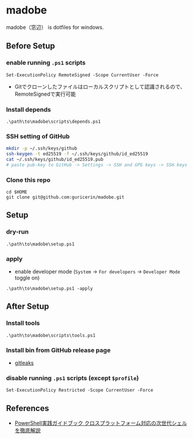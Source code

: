 # madobe

madobe（窓辺） is dotfiles for windows.  

## Before Setup

### enable running `.ps1` scripts

```pwsh
Set-ExecutionPolicy RemoteSigned -Scope CurrentUser -Force
```

- Gitでクローンしたファイルはローカルスクリプトとして認識されるので、RemoteSignedで実行可能

### Install depends

```pwsh
.\path\to\madobe\scripts\depends.ps1
```

### SSH setting of GitHub

```sh
mkdir -p ~/.ssh/keys/github
ssh-keygen -t ed25519 -f ~/.ssh/keys/github/id_ed25519
cat ~/.ssh/keys/github/id_ed25519.pub
# paste pub-key to GitHub -> Settings -> SSH and GPG keys -> SSH keys
```

### Clone this repo

```pwsh
cd $HOME
git clone git@github.com:guricerin/madobe.git
```

## Setup

### dry-run

```pwsh
.\path\to\madobe\setup.ps1
```

### apply

- enable developer mode (`System` -> `For developers` -> `Developer Mode` toggle on)

```pwsh
.\path\to\madobe\setup.ps1 -apply
```

## After Setup

### Install tools

```pwsh
.\path\to\madobe\scripts\tools.ps1
```

### Install bin from GitHub release page

- [gitleaks](https://github.com/gitleaks/gitleaks/releases)

### disable running `.ps1` scripts (except `$profile`)

```pwsh
Set-ExecutionPolicy Restricted -Scope CurrentUser -Force
```

## References

- [PowerShell実践ガイドブック クロスプラットフォーム対応の次世代シェルを徹底解説](https://book.mynavi.jp/ec/products/detail/id=90597)
